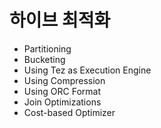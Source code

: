 # 하이브 최적화 

+ Partitioning
+ Bucketing
+ Using Tez as Execution Engine
+ Using Compression
+ Using ORC Format
+ Join Optimizations
+ Cost-based Optimizer
